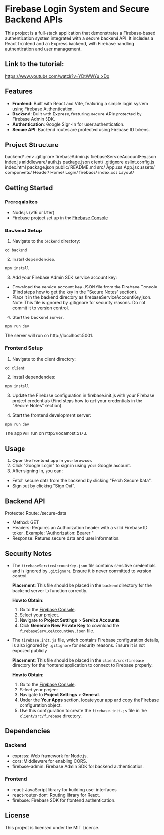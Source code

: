 # Firebase Login System and Secure Backend APIs

This project is a full-stack application that demonstrates a Firebase-based authentication system integrated with a secure backend API. It includes a React frontend and an Express backend, with Firebase handling authentication and user management.

## Link to the tutorial:

https://www.youtube.com/watch?v=YDtWWYu_xDo

## Features

- **Frontend**: Built with React and Vite, featuring a simple login system using Firebase Authentication.
- **Backend**: Built with Express, featuring secure APIs protected by Firebase Admin SDK.
- **Authentication**: Google Sign-In for user authentication.
- **Secure API**: Backend routes are protected using Firebase ID tokens.

## Project Structure

backend/
.env
.gitignore
firebaseAdmin.js
firebaseServiceAccountKey.json
index.js
middleware/
auth.js
package.json
client/
.gitignore
eslint.config.js
index.html
package.json
public/
README.md
src/
App.css
App.jsx
assets/
components/
Header/
Home/
Login/
firebase/
index.css
Layout/

## Getting Started

### Prerequisites

- Node.js (v16 or later)
- Firebase project set up in the [Firebase Console](https://console.firebase.google.com/)

### Backend Setup

1. Navigate to the `backend` directory:

```
cd backend
```

2. Install dependencies:

```
npm install
```

3. Add your Firebase Admin SDK service account key:

- Download the service account key JSON file from the Firebase Console (Find steps how to get the key in the "Secure Notes" section).
- Place it in the backend directory as firebaseServiceAccountKey.json.
  Note: This file is ignored by .gitignore for security reasons. Do not commit it to version control.

4. Start the backend server:

```
npm run dev
```

The server will run on http://localhost:5001.

### Frontend Setup

1. Navigate to the client directory:

```
cd client
```

2. Install dependencies:

```
npm install
```

3. Update the Firebase configuration in firebase.init.js with your Firebase project credentials (Find steps how to get your credentials in the "Secure Notes" section).

4. Start the frontend development server:

```
npm run dev
```

The app will run on http://localhost:5173.

## Usage

1. Open the frontend app in your browser.
2. Click "Google Login" to sign in using your Google account.
3. After signing in, you can:

- Fetch secure data from the backend by clicking "Fetch Secure Data".
- Sign out by clicking "Sign Out".

## Backend API

Protected Route: /secure-data

- Method: GET
- Headers: Requires an Authorization header with a valid Firebase ID token. Example: "Authorization: Bearer <token>"
- Response: Returns secure data and user information.

## Security Notes

- The `firebaseServiceAccountKey.json` file contains sensitive credentials and is ignored by `.gitignore`. Ensure it is never committed to version control.

  **Placement**: This file should be placed in the `backend` directory for the backend server to function correctly.

  **How to Obtain**:

  1. Go to the [Firebase Console](https://console.firebase.google.com/).
  2. Select your project.
  3. Navigate to **Project Settings** > **Service Accounts**.
  4. Click **Generate New Private Key** to download the `firebaseServiceAccountKey.json` file.

- The `firebase.init.js` file, which contains Firebase configuration details, is also ignored by `.gitignore` for security reasons. Ensure it is not exposed publicly.

  **Placement**: This file should be placed in the `client/src/firebase` directory for the frontend application to connect to Firebase properly.

  **How to Obtain**:

  1. Go to the [Firebase Console](https://console.firebase.google.com/).
  2. Select your project.
  3. Navigate to **Project Settings** > **General**.
  4. Under the **Your Apps** section, locate your app and copy the Firebase configuration object.
  5. Use this configuration to create the `firebase.init.js` file in the `client/src/firebase` directory.

## Dependencies

### Backend

- express: Web framework for Node.js.
- cors: Middleware for enabling CORS.
- firebase-admin: Firebase Admin SDK for backend authentication.

### Frontend

- react: JavaScript library for building user interfaces.
- react-router-dom: Routing library for React.
- firebase: Firebase SDK for frontend authentication.

## License

This project is licensed under the MIT License.
